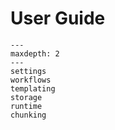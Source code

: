 # User Guide

```{toctree}
---
maxdepth: 2
---
settings
workflows
templating
storage
runtime
chunking
````